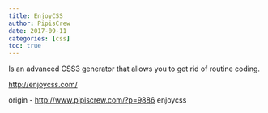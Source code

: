 ```yaml
---
title: EnjoyCSS
author: PipisCrew
date: 2017-09-11
categories: [css]
toc: true
---
```


Is an advanced CSS3 generator that allows you to get rid of routine coding.

http://enjoycss.com/

origin - http://www.pipiscrew.com/?p=9886 enjoycss